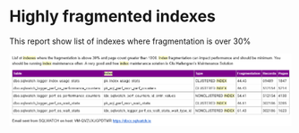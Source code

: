 # Highly fragmented indexes

This report show list of indexes where fragmentation is over 30%

![](../../../.gitbook/assets/image%20%2839%29.png)

